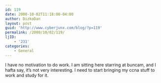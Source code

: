 ```yaml
---
id: 119
date: 2000-10-02T11:18:00-04:00
author: DizkoDan
layout: post
guid: 'http://www.cyberjunx.com/blog/?p=119'
permalink: /2000/10/02/119/
ljID:
    - '231'
categories:
    - General
---
```


I have no motivation to do work. I am sitting here starring at buncam, and I hafta say, it’s not very interesting. I need to start bringing my ccna stuff to work and study for it.